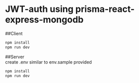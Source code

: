 # JWT-auth using prisma-react-express-mongodb

##Client
```sh
npm install
npm run dev
```

##Server</br>
create .env similar to env.sample provided

```sh
npm install
npm run dev
```
